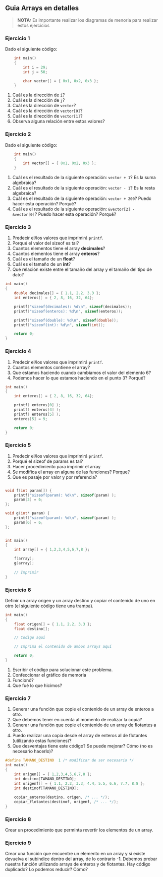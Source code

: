## Guia Arrays en detalles

> **NOTA:** Es importante realizar los diagramas de menoria para realizar estos ejercicios

### Ejercicio 1

Dado el siguiente código:

```c
    int main()
    {
        int i = 29;
        int j = 50;

        char vector[] = { 0x1, 0x2, 0x3 };
    }
```

1. Cuál es la dirección de ```i```?
2. Cuál es la dirección de ```j```?
3. Cuál es la dirección de ```vector```?
4. Cuál es la dirección de ```vector[0]```?
5. Cuál es la dirección de ```vector[1]```?
6. Observa alguna relación entre estos valores?

### Ejercicio 2

Dado el siguiente código:

```c
    int main()
    {
        int vector[] = { 0x1, 0x2, 0x3 };
    }
```

1. Cuál es el resultado de la siguiente operación: ```vector + 1```? Es la suma algebraica?
2. Cuál es el resultado de la siguiente operación: ```vector - 1```? Es la resta algebraica?
2. Cuál es el resultado de la siguiente operación: ```vector + 200```? Puedo hacer esta operación? Porqué?
3. Cuál es el resultado de la siguiente operación: ```&vector[2] - &vector[0]```? Puedo hacer esta operación? Porqué?

### Ejercicio 3

1. Predecir el/los valores que imprimirá ```printf```. 
2. Porqué el valor del sizeof es tal?
3. Cuantos elementos tiene el array **decimales**?
4. Cuantos elementos tiene el array **enteros**?
5. Cuál es el tamaño de un **float**?
6. Cuál es el tamaño de un **int**?
7. Qué relación existe entre el tamaño del array y el tamaño del tipo de dato?

```c
int main()
{
    double decimales[] = { 1.1, 2.2, 3.3 };
    int enteros[] = { 2, 8, 16, 32, 64};

    printf("sizeof(decimales): %d\n", sizeof(decimales)); 
    printf("sizeof(enteros): %d\n", sizeof(enteros)); 

    printf("sizeof(double): %d\n", sizeof(double)); 
    printf("sizeof(int): %d\n", sizeof(int)); 

    return 0;
}

```

### Ejercicio 4

1. Predecir el/los valores que imprimirá ```printf```. 
2. Cuantos elementos contiene el array?
3. Que estamos haciendo cuando cambiamos el valor del elemento 6?
4. Podemos hacer lo que estamos haciendo en el punto 3? Porqué?

```c
int main()
{
    int enteros[] = { 2, 8, 16, 32, 64};

    printf( enteros[0] );
    printf( enteros[4] );
    printf( enteros[5] );
    enteros[5] = 9; 

    return 0;
}

```

### Ejercicio 5

1. Predecir el/los valores que imprimirá ```printf```. 
2. Porqué el sizeof de params es  tal?
3. Hacer procedimiento para imprimir el array
4. Se modifica el array en alguna de las funciones? Porque?
5. Que es pasaje por valor y por referencia?

```c

void f(int param[]) {
    printf("sizeof(param): %d\n", sizeof(param) );
    param[3] = 6;
};

void g(int* param) {
    printf("sizeof(param): %d\n", sizeof(param) );
    param[6] = 6;
};


int main()
{
    int array[] = { 1,2,3,4,5,6,7,8 };

    f(array);
    g(array);
    
    // Imprimir 
}

```

### Ejercicio 6

Definir un array origen y un array destino y copiar el contenido de uno en otro (el siguiente código tiene una trampa). 

```c
int main()
{
    float origen[] = { 1.1, 2.2, 3.3 };
    float destino[];

    // Codigo aquí

    // Imprima el contenido de ambos arrays aquí

    return 0;
}
```

1. Escribir el código para solucionar este problema.
2. Confeccionar el gráfico de memoria
3. Funcionó? 
4. Que fué lo que hicimos?


### Ejercicio 7

1. Generar una función que copie el contenido de un array de enteros a  otro.
2. Que debemos tener en cuenta al momento de realizar la copia?
3. Generar una función que copie el contenido de un array de flotantes a  otro.
4. Puedo realizar una copia desde el array de enteros al de flotantes (utilizando estas funciones)?
5. Que desventajas tiene este código? Se puede mejorar? Cómo (no es necesario hacerlo)?
```c
#define TAMANO_DESTINO  1 /* modificar de ser necesario */
int main()
{
    int origen[] = { 1,2,3,4,5,6,7,8 };
    int destino[TAMANO_DESTINO];
    int origenf[] = { 1.1, 2.2, 3.3, 4.4, 5.5, 6.6, 7.7, 8.8 };
    int destinof[TAMANO_DESTINO];
    
    copiar_enteros(destino, origen, /* ... */);
    copiar_flotantes(destinof, origenf, /* ... */);
}

```

### Ejercicio 8

Crear un procedimiento que perminta revertir los elementos de un array.

### Ejercicio 9

Crear una función que encuentre un elemento en un array y si existe devuelva el subíndice dentro del array, de lo contrario -1. Debemos probar nuestra función utilizando arrays de enteros y de flotantes. Hay código duplicado? Lo podemos reducir? Cómo?

